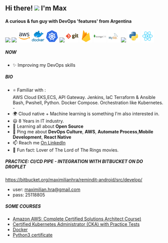 
## Hi there! <img src="https://github.com/TheDudeThatCode/TheDudeThatCode/blob/master/Assets/Hi.gif" width="29px">   I'm Max 

#### A curious & fun guy with DevOps 'features' from Argentina 

<code><img height="40" src="https://avatars.githubusercontent.com/u/28900900?v=4"></code>
<code><img height="40" src="https://upload.wikimedia.org/wikipedia/commons/0/05/Ansible_Logo.png"></code>
<code><img height="40" src="https://raw.githubusercontent.com/github/explore/80688e429a7d4ef2fca1e82350fe8e3517d3494d/topics/aws/aws.png"></code>
<code><img height="40" src="https://raw.githubusercontent.com/github/explore/80688e429a7d4ef2fca1e82350fe8e3517d3494d/topics/docker/docker.png"></code>
<code><img height="40" src="https://raw.githubusercontent.com/github/explore/80688e429a7d4ef2fca1e82350fe8e3517d3494d/topics/kubernetes/kubernetes.png"></code>
<code><img height="40" src="https://upload.wikimedia.org/wikipedia/commons/e/e9/Jenkins_logo.svg"></code>
<code><img height="40" src="https://raw.githubusercontent.com/github/explore/80688e429a7d4ef2fca1e82350fe8e3517d3494d/topics/git/git.png"></code>
<code><img height="40" src="https://raw.githubusercontent.com/github/explore/80688e429a7d4ef2fca1e82350fe8e3517d3494d/topics/firebase/firebase.png"></code>
<code><img height="40" src="https://raw.githubusercontent.com/github/explore/80688e429a7d4ef2fca1e82350fe8e3517d3494d/topics/mongodb/mongodb.png"></code>
<code><img height="40" src="https://raw.githubusercontent.com/github/explore/80688e429a7d4ef2fca1e82350fe8e3517d3494d/topics/mysql/mysql.png"></code>
<code><img height="40" src="https://dev.socialidnow.com/images/1/16/Postman.png"></code>
<code><img height="40" src="https://raw.githubusercontent.com/github/explore/80688e429a7d4ef2fca1e82350fe8e3517d3494d/topics/python/python.png"></code>
<code><img height="40" src="https://raw.githubusercontent.com/github/explore/80688e429a7d4ef2fca1e82350fe8e3517d3494d/topics/react/react.png"></code>


##### NOW

- ✨ Improving my DevOps skills


##### BIO

- ⭐ Familiar with :  
       AWS Cloud EKS,ECS, API Gateway. 
       Jenkins, 
       IaC Terraform & Ansible
       Bash, Pwshell, Python.
       Docker Compose.
       Orchestration like Kubernetes. 
       -
- 🌍 Cloud native + Machine learning is something I'm also interested in.
- 😃 8 Years in IT industry.
- 🌱 Learning all about **Open Source**
- 💬 Ping me about  **DevOps Culture**, **AWS**, **Automate Process**,**Mobile Development**, **React Native** 
- 📫 Reach me [On LinkedIn](https://www.linkedin.com/in/maximiliano-herrera-10626a180/)
- 🧙 Fun fact: Lover of The Lord of The Rings movies.

##### PRACTICE: CI/CD PIPE - INTEGRATION WITH BITBUCKET ON DO DROPLET
https://bitbucket.org/maximilianhra/remindit-android/src/develop/
- user: maximilian.hra@gmail.com
- pass: 25118805

##### SOME COURSES

- [Amazon AWS: Complete Certified Solutions Architect Course)](https://www.udemy.com/course/amazon-aws-curso-arquitecto-soluciones-certificado-associate/)
- [Certified Kubernetes Administrator (CKA) with Practice Tests](https://www.udemy.com/course/certified-kubernetes-administrator-with-practice-tests/)
- [Docker](https://www.pluralsight.com/courses/play-by-play-docker-java-developers-arun-gupta-michael-hoffman)
- [Python3 certificate](https://www.sololearn.com/Certificate/1073-13318317/pdf/)
